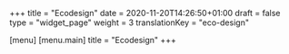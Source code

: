 +++
title = "Ecodesign"
date = 2020-11-20T14:26:50+01:00
draft = false
type = "widget_page"
weight = 3
translationKey = "eco-design"

[menu]
	[menu.main]
		title = "Ecodesign"
+++
